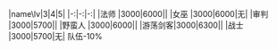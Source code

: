 |name\lv|3|4|5|
|-:|-:|-:|
|法师    |3000|6000||
|女巫    |3000|6000|无|
|审判    |3000|5700||
|野蛮人  |3000|6000||
|游荡剑客|3000|6300||
|战士    |3000|5700|无|
队伍-10%